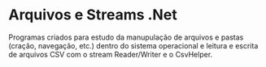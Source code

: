 # Arquivos e Streams .Net
Programas criados para estudo da manupulação de arquivos e pastas (cração, navegação, etc.) dentro do sistema operacional e leitura e escrita de arquivos CSV com o stream Reader/Writer e o CsvHelper.
